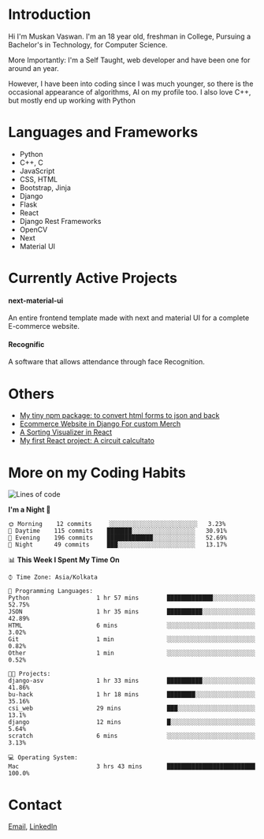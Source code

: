 <!-- - I’m currently working on:
&nbsp;&nbsp;&nbsp;&nbsp;&nbsp;&nbsp; *Circuits*[https://muskanvaswan.github.io/circuits] which, as the name suggests,  is a calculator for solving circuits with ease. This is my first React project
#### I’m currently learning : 
&nbsp;&nbsp;&nbsp;&nbsp;&nbsp;&nbsp; React.js
#### Ask me about:
&nbsp;&nbsp;&nbsp;&nbsp;&nbsp;&nbsp; Anything
#### How to reach me:
&nbsp;&nbsp;&nbsp;&nbsp;&nbsp;&nbsp; Email[mailto:muskanvaswan@gmail.com] LinkedIn[https://www.linkedin.com/in/muskan-vaswan?lipi=urn%3Ali%3Apage%3Ad_flagship3_profile_view_base_contact_details%3B%2FQpdlv5fQ12Ru4DkW2TysA%3D%3D]
#### Pronouns:
&nbsp;&nbsp;&nbsp;&nbsp;&nbsp;&nbsp; Her -->

# Introduction
Hi I'm Muskan Vaswan.
I'm an 18 year old,
freshman in College,
Pursuing a Bachelor's in Technology, for Computer Science.

More Importantly: I'm a Self Taught, web developer and have been one for around an year.

However, I have been into coding since I was much younger, so there is the occasional appearance of algorithms, AI on my profile too. I also love C++, but mostly end up working with Python


# Languages and Frameworks

- Python
- C++, C
- JavaScript
- CSS, HTML 
- Bootstrap, Jinja
- Django
- Flask
- React 
- Django Rest Frameworks
- OpenCV
- Next
- Material UI

# Currently Active Projects

#### next-material-ui
An entire frontend template made with next and material UI for a complete E-commerce website.

#### Recognific
A software that allows attendance through face Recognition.

# Others
- [My tiny npm package: to convert html forms to json and back](https://www.npmjs.com/package/forms-dynamically)
- [Ecommerce Website in Django For custom Merch](https://merch-commerce.herokuapp.com/)
- [A Sorting Visualizer in React](https://muskanvaswan.github.io/SortingVisualizer/)
- [My first React project: A circuit calcultato](https://muskanvaswan.github.io/circuits)

# More on my Coding Habits

<!--START_SECTION:waka-->
![Lines of code](https://img.shields.io/badge/From%20Hello%20World%20I%27ve%20Written-175185%20lines%20of%20code-blue)

**I'm a Night 🦉** 

```text
🌞 Morning    12 commits     ░░░░░░░░░░░░░░░░░░░░░░░░░   3.23% 
🌆 Daytime    115 commits    ███████░░░░░░░░░░░░░░░░░░   30.91% 
🌃 Evening    196 commits    █████████████░░░░░░░░░░░░   52.69% 
🌙 Night      49 commits     ███░░░░░░░░░░░░░░░░░░░░░░   13.17%

```


📊 **This Week I Spent My Time On** 

```text
⌚︎ Time Zone: Asia/Kolkata

💬 Programming Languages: 
Python                   1 hr 57 mins        █████████████░░░░░░░░░░░░   52.75% 
JSON                     1 hr 35 mins        ██████████░░░░░░░░░░░░░░░   42.89% 
HTML                     6 mins              ░░░░░░░░░░░░░░░░░░░░░░░░░   3.02% 
Git                      1 min               ░░░░░░░░░░░░░░░░░░░░░░░░░   0.82% 
Other                    1 min               ░░░░░░░░░░░░░░░░░░░░░░░░░   0.52%

🐱‍💻 Projects: 
django-asv               1 hr 33 mins        ██████████░░░░░░░░░░░░░░░   41.86% 
bu-hack                  1 hr 18 mins        ████████░░░░░░░░░░░░░░░░░   35.16% 
csi_web                  29 mins             ███░░░░░░░░░░░░░░░░░░░░░░   13.1% 
django                   12 mins             █░░░░░░░░░░░░░░░░░░░░░░░░   5.64% 
scratch                  6 mins              ░░░░░░░░░░░░░░░░░░░░░░░░░   3.13%

💻 Operating System: 
Mac                      3 hrs 43 mins       █████████████████████████   100.0%

```


<!--END_SECTION:waka-->

# Contact

[Email](mailto:muskanvaswan@gmail.com), [LinkedIn](https://www.linkedin.com/in/muskan-vaswan?lipi=urn%3Ali%3Apage%3Ad_flagship3_profile_view_base_contact_details%3B%2FQpdlv5fQ12Ru4DkW2TysA%3D%3D)



